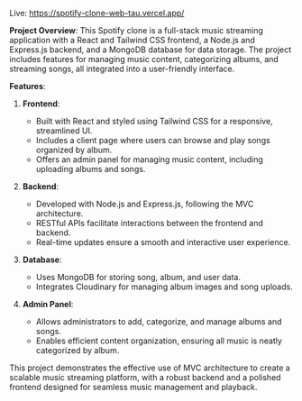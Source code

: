 Live: https://spotify-clone-web-tau.vercel.app/

**Project Overview**: This Spotify clone is a full-stack music streaming application with a React and Tailwind CSS frontend, a Node.js and Express.js backend, and a MongoDB database for data storage. The project includes features for managing music content, categorizing albums, and streaming songs, all integrated into a user-friendly interface.

**Features**:

1. **Frontend**:
   - Built with React and styled using Tailwind CSS for a responsive, streamlined UI.
   - Includes a client page where users can browse and play songs organized by album.
   - Offers an admin panel for managing music content, including uploading albums and songs.

2. **Backend**:
   - Developed with Node.js and Express.js, following the MVC architecture.
   - RESTful APIs facilitate interactions between the frontend and backend.
   - Real-time updates ensure a smooth and interactive user experience.

3. **Database**:
   - Uses MongoDB for storing song, album, and user data.
   - Integrates Cloudinary for managing album images and song uploads.

4. **Admin Panel**:
   - Allows administrators to add, categorize, and manage albums and songs.
   - Enables efficient content organization, ensuring all music is neatly categorized by album.

This project demonstrates the effective use of MVC architecture to create a scalable music streaming platform, with a robust backend and a polished frontend designed for seamless music management and playback.
